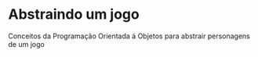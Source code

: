 # Abstraindo um jogo

Conceitos da Programação Orientada á Objetos para abstrair personagens de um jogo 
